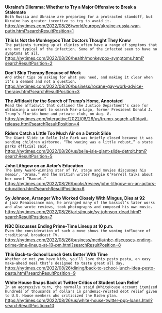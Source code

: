 **Ukraine’s Dilemma: Whether to Try a Major Offensive to Break a Stalemate**\
`Both Russia and Ukraine are preparing for a protracted standoff, but Ukraine has greater incentive to try to avoid it.`\
https://nytimes.com/2022/08/26/world/europe/ukraine-russia-war-putin.html?searchResultPosition=1

**This Is Not the Monkeypox That Doctors Thought They Knew**\
`The patients turning up at clinics often have a range of symptoms that are not typical of the infection. Some of the infected seem to have no symptoms at all.`\
https://nytimes.com/2022/08/26/health/monkeypox-symptoms.html?searchResultPosition=2

**Don’t Skip Therapy Because of Work**\
`And other tips on asking for what you need, and making it clear when it’s a demand and not a question.`\
https://nytimes.com/2022/08/26/business/roxane-gay-work-advice-therapy.html?searchResultPosition=3

**The Affidavit for the Search of Trump’s Home, Annotated**\
`Read the affidavit that outlined the Justice Department’s case for obtaining a warrant to search Mar-a-Lago, former President Donald J. Trump’s Florida home and private club, on Aug. 8.`\
https://nytimes.com/interactive/2022/08/26/us/trump-search-affidavit-release.html?searchResultPosition=4

**Riders Catch a Little Too Much Air on a Detroit Slide**\
`The Giant Slide in Belle Isle Park was briefly closed because it was sending children airborne. “The waxing was a little robust,” a state parks official said.`\
https://nytimes.com/2022/08/26/us/belle-isle-giant-slide-detroit.html?searchResultPosition=5

**John Lithgow on an Actor’s Education**\
`The Emmy Award-winning star of TV, stage and movies discusses his memoir, “Drama.” And the British writer Maggie O’Farrell talks about her novel “Hamnet.”`\
https://nytimes.com/2022/08/26/books/review/john-lithgow-on-an-actors-education.html?searchResultPosition=6

**Sy Johnson, Arranger Who Worked Closely With Mingus, Dies at 92**\
`A jazz Renaissance man, he arranged many of the bassist’s later works and also wrote reviews, took photographs and composed his own music.`\
https://nytimes.com/2022/08/26/arts/music/sy-johnson-dead.html?searchResultPosition=7

**NBC Discusses Ending Prime-Time Lineup at 10 p.m.**\
`Even the consideration of such a move shows the waning influence of traditional broadcast TV.`\
https://nytimes.com/2022/08/26/business/media/nbc-discusses-ending-prime-time-lineup-at-10-pm.html?searchResultPosition=8

**This Back-to-School Lunch Gets Better With Time**\
`Whether or not you have kids, you’ll love this pesto pasta, an easy make-ahead meal that’s designed to taste great all day.`\
https://nytimes.com/2022/08/26/dining/back-to-school-lunch-idea-pesto-pasta.html?searchResultPosition=9

**White House Snaps Back at Twitter Critics of Student Loan Relief**\
`In an aggressive turn, the normally staid @WhiteHouse account itemized hundreds of thousands of dollars in pandemic-related debt relief given to U.S. House members who criticized the Biden plan.`\
https://nytimes.com/2022/08/26/us/white-house-twitter-ppp-loans.html?searchResultPosition=10

